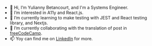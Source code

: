 - 👋 Hi, I’m Yulianny Betancourt, and I'm a Systems Engineer.
- 👀 I’m interested in A11y and React.js.
- 🌱 I’m currently learning to make testing with JEST and React testing library, and Nextjs.
- 💞️ I’m currently collaborating with the translation of post in [freeCodeCamp](https://www.freecodecamp.org/).
- 📫 Yoy can find me on [LinkedIn](https://www.linkedin.com/in/yulianny-betancourt/) for more.

<!---
yuliannydev/yuliannydev is a ✨ special ✨ repository because its `README.md` (this file) appears on your GitHub profile.
You can click the Preview link to take a look at your changes.
--->
